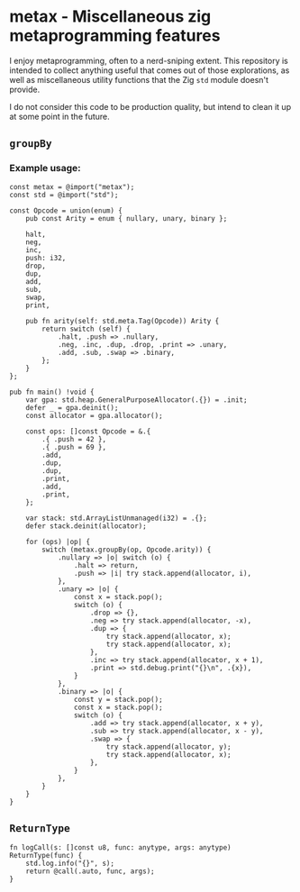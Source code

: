 # metax - Miscellaneous zig metaprogramming features

I enjoy metaprogramming, often to a nerd-sniping extent. This repository is
intended to collect anything useful that comes out of those explorations, as
well as miscellaneous utility functions that the Zig `std` module doesn't
provide.

I do not consider this code to be production quality, but intend to clean it up
at some point in the future.

## `groupBy`

### Example usage:

```zig
const metax = @import("metax");
const std = @import("std");

const Opcode = union(enum) {
    pub const Arity = enum { nullary, unary, binary };

    halt,
    neg,
    inc,
    push: i32,
    drop,
    dup,
    add,
    sub,
    swap,
    print,

    pub fn arity(self: std.meta.Tag(Opcode)) Arity {
        return switch (self) {
            .halt, .push => .nullary,
            .neg, .inc, .dup, .drop, .print => .unary,
            .add, .sub, .swap => .binary,
        };
    }
};

pub fn main() !void {
    var gpa: std.heap.GeneralPurposeAllocator(.{}) = .init;
    defer _ = gpa.deinit();
    const allocator = gpa.allocator();

    const ops: []const Opcode = &.{
        .{ .push = 42 },
        .{ .push = 69 },
        .add,
        .dup,
        .dup,
        .print,
        .add,
        .print,
    };

    var stack: std.ArrayListUnmanaged(i32) = .{};
    defer stack.deinit(allocator);

    for (ops) |op| {
        switch (metax.groupBy(op, Opcode.arity)) {
            .nullary => |o| switch (o) {
                .halt => return,
                .push => |i| try stack.append(allocator, i),
            },
            .unary => |o| {
                const x = stack.pop();
                switch (o) {
                    .drop => {},
                    .neg => try stack.append(allocator, -x),
                    .dup => {
                        try stack.append(allocator, x);
                        try stack.append(allocator, x);
                    },
                    .inc => try stack.append(allocator, x + 1),
                    .print => std.debug.print("{}\n", .{x}),
                }
            },
            .binary => |o| {
                const y = stack.pop();
                const x = stack.pop();
                switch (o) {
                    .add => try stack.append(allocator, x + y),
                    .sub => try stack.append(allocator, x - y),
                    .swap => {
                        try stack.append(allocator, y);
                        try stack.append(allocator, x);
                    },
                }
            },
        }
    }
}
```

## `ReturnType`

```zig
fn logCall(s: []const u8, func: anytype, args: anytype) ReturnType(func) {
    std.log.info("{}", s);
    return @call(.auto, func, args);
}
```

